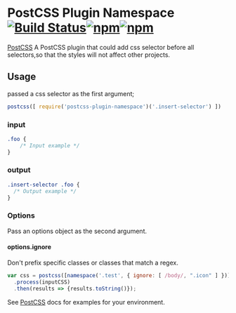 # PostCSS Plugin Namespace [![Build Status][ci-img]][ci][![npm](https://img.shields.io/npm/v/postcss-plugin-namespace.svg)](https://www.npmjs.com/package/postcss-plugin-namespace)[![npm](https://img.shields.io/npm/dm/postcss-plugin-namespace.svg)](https://www.npmjs.com/package/postcss-plugin-namespace)

[PostCSS] A PostCSS plugin that could add css selector before all selectors,so that the styles will not affect other projects.

[PostCSS]: https://github.com/postcss/postcss
[ci-img]:  https://travis-ci.org/ymrdf/postcss-plugin-namespace.svg
[ci]:      https://travis-ci.org/ymrdf/postcss-plugin-namespace

## Usage
passed a css selector as the first argument;

```js
postcss([ require('postcss-plugin-namespace')('.insert-selector') ])
```

### input
```css
.foo {
    /* Input example */
}
```
### output
```css
.insert-selector .foo {
  /* Output example */
}
```

### Options

Pass an options object as the second argument.

#### options.ignore

Don't prefix specific classes or classes that match a regex.

```js
var css = postcss([namespace('.test', { ignore: [ /body/, ".icon" ] })])
  .process(inputCSS)
  .then(results => {results.toString()});
```

See [PostCSS] docs for examples for your environment.
